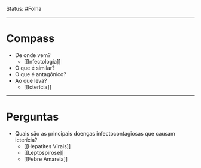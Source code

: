 Status: #Folha  

---
# Compass
- De onde vem?
	- [[Infectologia]]
- O que é similar?
- O que é antagônico?
- Ao que leva?
	- [[Icterícia]]

----
# Perguntas
- Quais são as principais doenças infectocontagiosas que causam icterícia?
	- [[Hepatites Virais]]
	- [[Leptospirose]]
	- [[Febre Amarela]]


